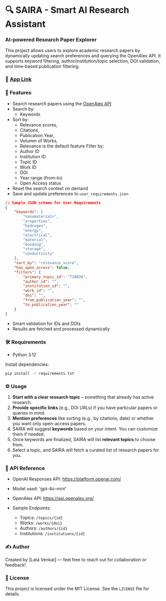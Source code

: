 # 🔍 SAIRA - Smart AI Research Assistant
### AI-powered Research Paper Explorer

This project allows users to explore academic research papers by dynamically updating search preferences and querying the OpenAlex API. It supports keyword filtering, author/institution/topic selection, DOI validation, and time-based publication filtering.

### 🤖 [App Link](https://saira-ai.streamlit.app/)

### 🚀 Features

- Search research papers using the [OpenAlex API](https://docs.openalex.org/)
- Search by:
  - Keywords
- Sort by:
  - Relevance scores,
  - Citations,
  - Publication Year,
  - Volumm of Works,
  - Relevance is the default feature
Filter by:
  - Author ID
  - Institution ID
  - Topic ID
  - Work ID
  - DOI
  - Year range (from–to)
  - Open Access status
- Reset the search context on demand
- Save and update preferences to `user_requirements.json`
```json
// Sample JSON schema for User Requirements
{
    "keywords": [
        "nanomaterials",
        "properties",
        "hydrogen",
        "energy",
        "electrical",
        "material",
        "bonding",
        "storage",
        "conductivity"
    ],
    "sort_by": "relevance_score",
    "has_open_access": false,
    "filters": {
        "primary_topic_id": "T10030",
        "author_id": "",
        "institution_id": "",
        "work_id": "",
        "doi": "",
        "from_publication_year": "",
        "to_publication_year": ""
    }
}
```
- Smart validation for IDs and DOIs
- Results are fetched and processed dynamically

### 🛠️ Requirements

- Python 3.12

Install dependencies:

```bash
pip install -r requirements.txt
```

### ⚙️ Usage

1. **Start with a clear research topic** – something that already has active research.
2. **Provide specific links** (e.g., DOI URLs) if you have particular papers or queries in mind.
3. **Mention preferences** like sorting (e.g., by citations, date) or whether you want only open-access papers.
4. SAIRA will suggest **keywords** based on your intent. You can customize them if needed.
5. Once keywords are finalized, SAIRA will list **relevant topics** to choose from.
6. Select a topic, and SAIRA will fetch a curated list of research papers for you.


### 📡 API Reference

- OpenAI Responses API: https://platform.openai.com/
- Model used: 'gpt-4o-mini'

- OpenAlex API: https://api.openalex.org/
- Sample Endpoints:
  - Topics: `/topics/{id}`
  - Works: `/works/{doi}`
  - Authors: `/authors/{id}`
  - Institutions: `/institutions/{id}`

### ✍️ Author

Created by [Lata Venkat] — feel free to reach out for collaboration or feedback!

### 📄 License

This project is licensed under the MIT License. See the `LICENSE` file for details.









